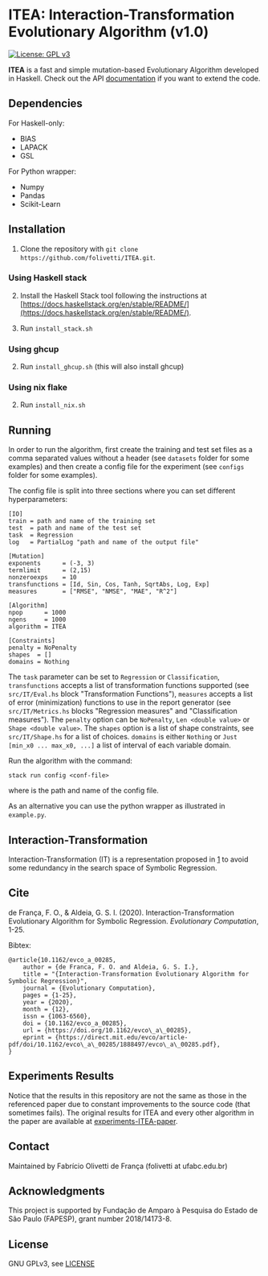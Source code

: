 # ITEA: Interaction-Transformation Evolutionary Algorithm (v1.0)

[![License: GPL v3](https://img.shields.io/badge/License-GPL%20v3-blue.svg)](https://github.com/folivetti/ITEA/blob/master/LICENSE)

**ITEA** is a fast and simple mutation-based Evolutionary Algorithm developed in Haskell. Check out the API [documentation](https://folivetti.github.io/ITEA/) if you want to extend the code.

## Dependencies

For Haskell-only:

- BlAS
- LAPACK
- GSL

For Python wrapper:

- Numpy
- Pandas
- Scikit-Learn

## Installation

1. Clone the repository with `git clone https://github.com/folivetti/ITEA.git`.

### Using Haskell stack

2. Install the Haskell Stack tool following the instructions at [https://docs.haskellstack.org/en/stable/README/](https://docs.haskellstack.org/en/stable/README/).

3. Run `install_stack.sh`

### Using ghcup

2. Run `install_ghcup.sh` (this will also install ghcup)

### Using nix flake

2. Run `install_nix.sh`

## Running

In order to run the algorithm, first create the training and test set files as a comma separated values without a header (see `datasets` folder for some examples) and then create a config file for the experiment (see `configs` folder for some examples).

The config file is split into three sections where you can set different hyperparameters:

```
[IO]
train = path and name of the training set
test  = path and name of the test set
task  = Regression
log   = PartialLog "path and name of the output file"

[Mutation]
exponents      = (-3, 3)
termlimit      = (2,15)
nonzeroexps    = 10
transfunctions = [Id, Sin, Cos, Tanh, SqrtAbs, Log, Exp]
measures       = ["RMSE", "NMSE", "MAE", "R^2"]

[Algorithm]
npop      = 1000
ngens     = 1000
algorithm = ITEA

[Constraints]
penalty = NoPenalty
shapes  = []
domains = Nothing
```

The `task` parameter can be set to `Regression` or `Classification`, `transfunctions` accepts a list of transformation functions supported (see `src/IT/Eval.hs` block "Transformation Functions"), `measures` accepts a list of error (minimization) functions to use in the report generator (see `src/IT/Metrics.hs` blocks "Regression measures" and "Classification measures"). 
The `penalty` option can be `NoPenalty`, `Len <double value>` or `Shape <double value>`. The `shapes` option is a list of shape constraints, see `src/IT/Shape.hs` for a list of choices. `domains` is either `Nothing` or `Just [min_x0 ... max_x0, ...]` a list of interval of each variable domain.

Run the algorithm with the command:

```
stack run config <conf-file> 
```

where <conf-file> is the path and name of the config file.

As an alternative you can use the python wrapper as illustrated in `example.py`.

## Interaction-Transformation

Interaction-Transformation (IT) is a representation proposed in [1](https://www.sciencedirect.com/science/article/pii/S0020025516308635?casa_token=NSH9KVyjs84AAAAA:tDVSPVS8P15nHb8rZvLiW4klNp-nVew1QsKwsxz2YhpxZu2oyhUBJvkufKB8VK8Q6hJIaDr87oo) to avoid some redundancy in the search space of Symbolic Regression.

## Cite

de França, F. O., & Aldeia, G. S. I. (2020). Interaction-Transformation Evolutionary Algorithm for Symbolic Regression. *Evolutionary Computation*, 1-25.

Bibtex:

    @article{10.1162/evco_a_00285,
        author = {de Franca, F. O. and Aldeia, G. S. I.},
        title = "{Interaction-Transformation Evolutionary Algorithm for Symbolic Regression}",
        journal = {Evolutionary Computation},
        pages = {1-25},
        year = {2020},
        month = {12},    
        issn = {1063-6560},
        doi = {10.1162/evco_a_00285},
        url = {https://doi.org/10.1162/evco\_a\_00285},
        eprint = {https://direct.mit.edu/evco/article-pdf/doi/10.1162/evco\_a\_00285/1888497/evco\_a\_00285.pdf},
    }

    
## Experiments Results

Notice that the results in this repository are not the same as those in the referenced paper due to constant improvements to the source code (that sometimes fails). The original results for ITEA and every other algorithm in the paper are available at [experiments-ITEA-paper](https://github.com/gAldeia/experiments-ITEA-paper).
    
## Contact

Maintained by Fabrício Olivetti de França (folivetti at ufabc.edu.br)

## Acknowledgments

This project is supported by Fundação de Amparo à Pesquisa do Estado de São Paulo (FAPESP), grant number 2018/14173-8.

## License

GNU GPLv3, see [LICENSE](LICENSE)

